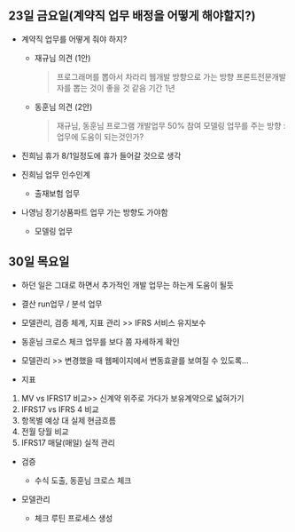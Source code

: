 ## 23일 금요일(계약직 업무 배정을 어떻게 해야할지?)

* 계약직 업무를 어떻게 줘야 하지?
   - 재규님 의견 (1안)
      > 프로그래머를 뽑아서 차라리 웹개발 방향으로 가는 방향
      > 프론트전문개발자를 뽑는 것이 좋을 것 같음 기간 1년

   - 동훈님 의견 (2안)
      > 재규님, 동훈님 프로그램 개발업무 50% 참여
      > 모델링 업무를 주는 방향 : 업무에 도움이 되는것인가?
     
* 진희님 휴가 8/1일정도에 휴가 들어갈 것으로 생각
* 진희님 업무 인수인계
   - 출재보험 업무
* 나영님 장기상품파트 업무 가는 방향도 가야함
   - 모델링 업무
   
## 30일 목요일

* 하던 일은 그대로 하면서 추가적인 개발 업무는 하는게 도움이 될듯 
* 결산 run업무 / 분석 업무 
* 모델관리, 검증 체계, 지표 관리 >> IFRS 서비스 유지보수 
* 동훈님 크로스 체크 업무를 보다 쫌 자세하게 확인
* 모델관리 >> 변경했을 때 웹페이지에서 변동효괄를 보여질 수 있도록... 

* 지표
1. MV vs IFRS17 비교>> 신계약 위주로 가다가 보유계약으로 넓혀가기
2. IFRS17 vs IFRS 4 비교
3. 항목별  예상 대 실제 현금흐름
4. 전월 당월 비교 
5. IFRS17 매달(매일) 실적 관리

* 검증
  - 수식 도출, 동훈님 크로스 체크
  
* 모델관리 
   - 체크 루틴 프로세스 생성

<!--stackedit_data:
eyJoaXN0b3J5IjpbMTU5ODcyODQyLC0yMTQyOTk3NzIxLC05OD
QyMDMyMzgsLTE5NzIxODE4MzQsMTkwNzcxMzU0MiwtMTExNjY0
MzAxLC0xMDY4MjMzMzkyLC0xMjY5MzcwMDg2LC0xOTUwNTQyMT
M4LC0xMzUxMDY5NTM5XX0=
-->